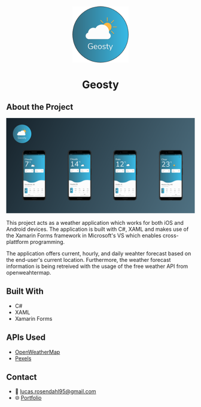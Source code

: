 <br />
<p align="center">
  <a href="#">
    <img src="https://github.com/Luchkiin/geosty-weather-app/blob/master/img/geosty_icon.png" alt="Logo" width="150" height="150">
  </a>
  <h1 align="center">Geosty</h1>
</p>

## About the Project

<img src="https://github.com/Luchkiin/geosty-weather-app/blob/master/img/geosty-project-overview.png" alt="Logo" width="auto" height="auto">
<p>
This project acts as a weather application which works for both iOS and Android devices. 
The application is built with C#, XAML and makes use of the Xamarin Forms framework in Microsoft's VS which enables cross-plattform programming. 
</p>

<p>
The application offers current, hourly, and daily weahter forecast based on the end-user's current location. 
Furthermore, the weather forecast information is being retreived with the usage of the free weather API from openweahtermap.
</p>

## Built With
* C#
* XAML
* Xamarin Forms 

## APIs Used
* <a href="https://openweathermap.org/current" target="_blank" class="project-paragraph-links">OpenWeatherMap</a>
* <a href="https://www.pexels.com/api/" target="_blank" class="project-paragraph-links">Pexels</a>

## Contact
* :email: <a href="mailto:lucas.rosendahl95@gmail.com">lucas.rosendahl95@gmail.com</a>
* :globe_with_meridians: <a href="https://lucasrosendahl.com" target="_blank">Portfolio</a>
